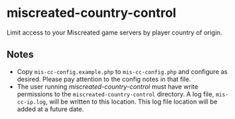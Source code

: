 # miscreated-country-control
Limit access to your Miscreated game servers by player country of origin.

## Notes ##
* Copy `mis-cc-config.example.php` to `mis-cc-config.php` and configure as desired. Please pay attention to the config notes in that file.
* The user running *miscreated-country-control* must have write permissions to the `miscreated-country-control` directory. A log file, `mis-cc-ip.log`, will be written to this location. This log file location will be added at a future date.
